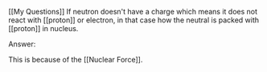 [[My Questions]] If neutron doesn't have a charge which means it does not react with [[proton]] or electron, in that case how the neutral is packed with [[proton]] in nucleus.

Answer:

This is because of the [[Nuclear Force]].